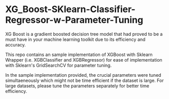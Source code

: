 # XG_Boost-SKlearn-Classifier-Regressor-w-Parameter-Tuning

XG Boost is a gradient boosted decision tree model that had proved to be a must have in your machine learning toolkit due to its efficiency and accuracy.

This repo contains an sample implementation of XGBoost with Sklearn Wrapper (i.e. XGBClassifier and XGBRegressor) for ease of implementation with Sklearn's GridSearchCV for parameter tuning.

In the sample implementation provided, the crucial parameters were tuned simultaeneously which might not be time efficient if the dataset is large. For large datasets, please tune the parameters separately for better time efficiency.
